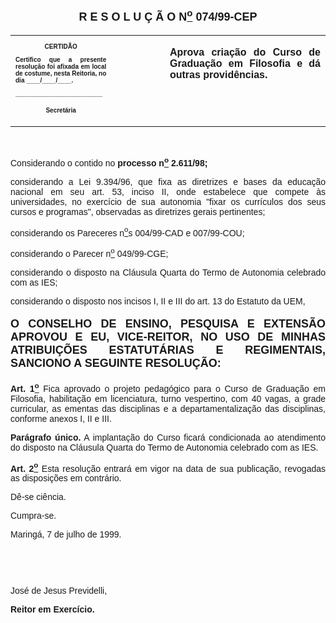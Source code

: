 <BODY>

<B><FONT FACE="Arial" SIZE=4><P ALIGN="CENTER"></P>
<P ALIGN="CENTER">R E S O L U &Ccedil; &Atilde; O  N<U><SUP>o</U></SUP> 074/99-CEP</P>
</B></FONT><FONT FACE="Arial"><P ALIGN="JUSTIFY"></P></FONT>
<TABLE CELLSPACING=0 BORDER=0 CELLPADDING=7 WIDTH=621>
<TR><TD WIDTH="32%" VALIGN="TOP">
<B><FONT FACE="Arial" SIZE=1><P ALIGN="CENTER">CERTID&Atilde;O</P>
<P ALIGN="JUSTIFY">   Certifico que a presente resolu&ccedil;&atilde;o foi afixada em local de costume, nesta Reitoria, no dia ____/____/____.</P>
<P ALIGN="JUSTIFY"></P>
<P ALIGN="JUSTIFY">_________________________</P>
<P ALIGN="CENTER">Secret&aacute;ria</B></FONT></TD>
<TD WIDTH="17%" VALIGN="TOP">&nbsp;</TD>
<TD WIDTH="52%" VALIGN="TOP">
<B><FONT FACE="Arial"><P ALIGN="JUSTIFY">Aprova cria&ccedil;&atilde;o do Curso de Gradua&ccedil;&atilde;o em Filosofia e d&aacute; outras provid&ecirc;ncias.</P>
<P ALIGN="JUSTIFY"></B></FONT></TD>
</TR>
</TABLE>

<FONT FACE="Arial"><P ALIGN="JUSTIFY">&nbsp;</P>
<P ALIGN="JUSTIFY">&#9;Considerando o contido no <B>processo n<U><SUP>o</U></SUP> 2.611/98;</P>
</B><P ALIGN="JUSTIFY">considerando a Lei 9.394/96, que fixa as diretrizes e bases da educa&ccedil;&atilde;o nacional em seu art. 53, inciso II, onde estabelece que compete &agrave;s universidades, no exerc&iacute;cio de sua autonomia &quot;fixar os curr&iacute;culos dos seus cursos e programas&quot;, observadas as diretrizes gerais pertinentes;</P>
<P ALIGN="JUSTIFY">considerando os Pareceres n<U><SUP>o</U></SUP>s 004/99-CAD e 007/99-COU;</P>
<P ALIGN="JUSTIFY">considerando o Parecer n<U><SUP>o</U></SUP> 049/99-CGE;</P>
<P ALIGN="JUSTIFY">considerando o disposto na Cl&aacute;usula Quarta do Termo de Autonomia celebrado com as IES;</P>
<P ALIGN="JUSTIFY">considerando o disposto nos incisos I, II e III do art. 13 do Estatuto da UEM,</P>
<P ALIGN="JUSTIFY"></P>
</FONT><B><FONT FACE="Arial" SIZE=4><P ALIGN="JUSTIFY">O CONSELHO DE ENSINO, PESQUISA E EXTENS&Atilde;O APROVOU E EU, VICE-REITOR, NO USO DE MINHAS ATRIBUI&Ccedil;&Otilde;ES ESTATUT&Aacute;RIAS E REGIMENTAIS, SANCIONO A SEGUINTE RESOLU&Ccedil;&Atilde;O:</P>
</B></FONT><FONT FACE="Arial"><P ALIGN="JUSTIFY"></P>
<P ALIGN="JUSTIFY">&#9;<B>Art. 1<U><SUP>o</B></U></SUP> Fica aprovado o projeto pedag&oacute;gico para o Curso de Gradua&ccedil;&atilde;o em Filosofia, habilita&ccedil;&atilde;o em licenciatura, turno vespertino, com 40 vagas, a grade curricular, as ementas das disciplinas e a departamentaliza&ccedil;&atilde;o das disciplinas, conforme anexos I, II e III.</P>
<P ALIGN="JUSTIFY">&#9;<B>Par&aacute;grafo &uacute;nico.</B> A implanta&ccedil;&atilde;o do Curso ficar&aacute; condicionada ao atendimento do disposto na Cl&aacute;usula Quarta do Termo de Autonomia celebrado com as IES.</P>
<P ALIGN="JUSTIFY">&#9;<B>Art. 2<U><SUP>o</B></U></SUP> Esta resolu&ccedil;&atilde;o entrar&aacute; em vigor na data de sua publica&ccedil;&atilde;o, revogadas as disposi&ccedil;&otilde;es em contr&aacute;rio.</P>
<P ALIGN="JUSTIFY">&#9;D&ecirc;-se ci&ecirc;ncia.</P>
<P ALIGN="JUSTIFY">&#9;Cumpra-se.</P>
<P ALIGN="JUSTIFY"></P>
<P ALIGN="JUSTIFY">Maring&aacute;, 7 de julho de 1999.</P>
<P ALIGN="JUSTIFY"></P>
<P ALIGN="JUSTIFY">&nbsp;</P>
<P ALIGN="JUSTIFY">&nbsp;</P>
<P ALIGN="JUSTIFY">Jos&eacute; de Jesus Previdelli,</P>
<B><P ALIGN="JUSTIFY">Reitor em Exerc&iacute;cio.</P>
</B><P ALIGN="JUSTIFY"></P>
</FONT><FONT SIZE=2><P>&nbsp;</P></FONT></BODY>
